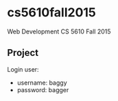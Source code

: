 # cs5610fall2015
Web Development CS 5610 Fall 2015

## Project
Login user:
- username: baggy
- password: bagger
